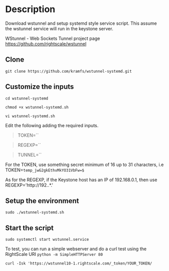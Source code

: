 # Description
Download wstunnel and setup systemd style service script. This assume the wstunnel service will run in the keystone server.

WStunnel - Web Sockets Tunnel project page
https://github.com/rightscale/wstunnel


Clone
-------------
`git clone https://github.com/kramfs/wstunnel-systemd.git`

Customize the inputs
-------------
`cd wstunnel-systemd`

`chmod +x wstunnel-systemd.sh`

`vi wstunnel-systemd.sh`

Edit the following adding the required inputs. 
> TOKEN=``

> REGEXP=``

> TUNNEL=``

For the TOKEN, use something secret minimum of 16 up to 31 characters, i.e TOKEN=`temp_jwG2gkEthvMkYO31VbFw=$`

As for the REGEXP, if the Keystone host has an IP of 192.168.0.1, then use REGEXP='http://192\..*.'

Setup the environment
-------------
`sudo ./wstunnel-systemd.sh`

Start the script
-------------
`sudo systemctl start wstunnel.service`

To test, you can run a simple webserver and do a curl test using the RightScale URI
`python -m SimpleHTTPServer 80`

`curl -Isk 'https://wstunnel10-1.rightscale.com/_token/YOUR_TOKEN/`
